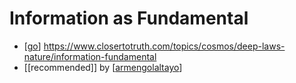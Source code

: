 # Information as Fundamental

- [[go]] https://www.closertotruth.com/topics/cosmos/deep-laws-nature/information-fundamental
- [[recommended]] by [[armengolaltayo]]


[//begin]: # "Autogenerated link references for markdown compatibility"
[go]: go "Go"
[armengolaltayo]: armengolaltayo "Armengolaltayo"
[//end]: # "Autogenerated link references"